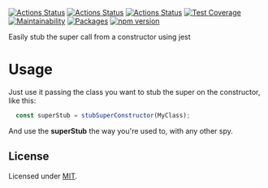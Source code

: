 [![Actions Status](https://github.com/Codibre/jest-super-stub-contructor/workflows/build/badge.svg)](https://github.com/Codibre/jest-super-stub-contructor/actions)
[![Actions Status](https://github.com/Codibre/jest-super-stub-contructor/workflows/test/badge.svg)](https://github.com/Codibre/jest-super-stub-contructor/actions)
[![Actions Status](https://github.com/Codibre/jest-super-stub-contructor/workflows/lint/badge.svg)](https://github.com/Codibre/jest-super-stub-contructor/actions)
[![Test Coverage](https://api.codeclimate.com/v1/badges/f8fac3165c1c05b9b6a8/test_coverage)](https://codeclimate.com/github/Codibre/jest-stub-super-constructor/test_coverage)
[![Maintainability](https://api.codeclimate.com/v1/badges/f8fac3165c1c05b9b6a8/maintainability)](https://codeclimate.com/github/Codibre/jest-stub-super-constructor/maintainability)
[![Packages](https://david-dm.org/Codibre/jest-super-stub-contructor.svg)](https://david-dm.org/Codibre/jest-super-stub-contructor)
[![npm version](https://badge.fury.io/js/jest-super-stub-contructor.svg)](https://badge.fury.io/js/jest-super-stub-contructor)

Easily stub the super call from a constructor using jest

# Usage

Just use it passing the class you want to stub the super on the constructor, like this:

```ts
  const superStub = stubSuperConstructor(MyClass);
```

And use the **superStub** the way you're used to, with any other spy.

## License

Licensed under [MIT](https://en.wikipedia.org/wiki/MIT_License).
